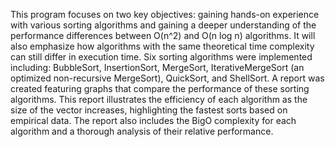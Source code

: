 This program focuses on two key objectives: gaining hands-on experience with various sorting algorithms and gaining a deeper understanding of the performance differences between O(n^2) and O(n log n) algorithms. It will also emphasize how algorithms with the same theoretical time complexity can still differ in execution time. Six sorting algorithms were implemented including: BubbleSort, InsertionSort, MergeSort, IterativeMergeSort (an optimized non-recursive MergeSort), QuickSort, and ShellSort. A report was created featuring graphs that compare the performance of these sorting algorithms. This report illustrates the efficiency of each algorithm as the size of the vector increases, highlighting the fastest sorts based on empirical data. The report also includes the BigO complexity for each algorithm and a thorough analysis of their relative performance.
